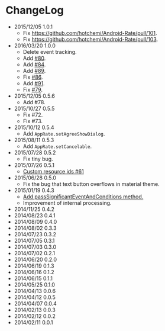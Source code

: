 # ChangeLog

- 2015/12/05 1.0.1
    - Fix https://github.com/hotchemi/Android-Rate/pull/101.
    - Fix https://github.com/hotchemi/Android-Rate/pull/103.
- 2016/03/20 1.0.0
    - Delete event tracking.
    - Add [#80](https://github.com/hotchemi/Android-Rate/pull/80).
    - Add [#84](https://github.com/hotchemi/Android-Rate/pull/84).
    - Add [#89](https://github.com/hotchemi/Android-Rate/pull/89).
    - Fix [#86](https://github.com/hotchemi/Android-Rate/pull/86).
    - Add [#91](https://github.com/hotchemi/Android-Rate/pull/91).
    - Fix [#79](https://github.com/hotchemi/Android-Rate/issues/79).
- 2015/12/05 0.5.6
    - Add #78.
- 2015/10/27 0.5.5 
    - Fix #72.
    - Fix #73.
- 2015/10/12 0.5.4 
    - Add `AppRate.setAgreeShowDialog`.
- 2015/08/11 0.5.3 
    - Add `AppRate.setCancelable`.
- 2015/07/28 0.5.2 
    - Fix tiny bug.
- 2015/07/26 0.5.1 
    - [Custom resource ids #61](https://github.com/hotchemi/Android-Rate/pull/61)
- 2015/06/28 0.5.0 
    - Fix the bug that text button overflows in material theme.
- 2015/01/19 0.4.3 
    - [Add passSignificantEventAndConditions method.](https://github.com/hotchemi/Android-Rate/commit/9ca6375cbf25117a5f43afcc9651897d6bdf5888)
    - Improvement of internal processing.
- 2014/11/25 0.4.2 
- 2014/08/23 0.4.1 
- 2014/08/09 0.4.0 
- 2014/08/02 0.3.3 
- 2014/07/23 0.3.2 
- 2014/07/05 0.3.1 
- 2014/07/03 0.3.0 
- 2014/07/02 0.2.1 
- 2014/06/20 0.2.0 
- 2014/06/19 0.1.3 
- 2014/06/16 0.1.2 
- 2014/06/15 0.1.1 
- 2014/05/25 0.1.0 
- 2014/04/13 0.0.6 
- 2014/04/12 0.0.5 
- 2014/04/07 0.0.4 
- 2014/02/13 0.0.3 
- 2014/02/12 0.0.2 
- 2014/02/11 0.0.1 